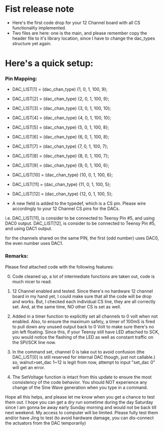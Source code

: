 # Fist release note

- Here's the first code drop for your 12 Channel board with all CS functionality implemented. 
- Two files are here: one is the main, and please remember copy the header file to it's library location, since I have to change the dac_types structure yet again. 

# Here's a quick setup: 

### Pin Mapping: 

  - DAC_LIST[1]  = (dac_chan_type) {1, 0, 1, 100, 9};
  - DAC_LIST[2]  = (dac_chan_type) {2, 0, 1, 100, 9};
  - DAC_LIST[3]  = (dac_chan_type) {3, 0, 1, 100, 10};
  - DAC_LIST[4]  = (dac_chan_type) {4, 0, 1, 100, 10};
  - DAC_LIST[5]  = (dac_chan_type) {5, 0, 1, 100, 8};
  - DAC_LIST[6]  = (dac_chan_type) {6, 0, 1, 100, 8};
  - DAC_LIST[7]  = (dac_chan_type) {7, 0, 1, 100, 7};
  - DAC_LIST[8]  = (dac_chan_type) {8, 0, 1, 100, 7};
  - DAC_LIST[9]  = (dac_chan_type) {9, 0, 1, 100, 6};
  - DAC_LIST[10] = (dac_chan_type) {10, 0, 1, 100, 6};
  - DAC_LIST[11] = (dac_chan_type) {11, 0, 1, 100, 5};
  - DAC_LIST[12] = (dac_chan_type) {12, 0, 1, 100, 5};

- A new field is added to the typedef, which is a CS pin. Please wire accordingly to your 12 Channel CS pins for the DACs. 

i.e. DAC_LIST[11], is consider to be connected to Teensy Pin #5, and using DAC0 output. 
DAC_LIST[12], is consider to be connected to Teensy Pin #5, and using DAC1 output. 

for the channels shared on the same PIN, the first (odd number) uses DAC0, the even number uses DAC1.

### Remarks: 
Please find attached code with the following features:

0. Code cleaned up, a lot of intermediate functions are taken out, code is much nicer to read.

1. 12 Channel enabled and tested. 
Since there's no hardware 12 channel board in my hand yet, I could make sure that all the code will be drop and works.  But, I checked each individual CS line, they are all correctly set. And, at the same time, NO other CS is set as well. 

2. Added in a timer function to explicitly set all channels to 0 volt when not enabled. 
Also, to ensure the maximum safety, a timer of 100mS is fired to pull down any unused output back to 0 Volt to make sure there's no pin left floating.
Since this, if your Teensy still have LED attached to SCK, you would notice the flashing of the LED as well as constant traffic on the SPI/SCK line now. 

3. In the command set, channel 0 is take out to avoid confusion (the DAC_LIST[0] is still reserved for internal DAC though, just not callable.) 
so, 
walnut>set_dac 1~12 is legit from now, attempt to input "set_dac 0" will get an error. 

4. The SetVoltage function is intact from this update to ensure the most consistency of the code behavior. You should NOT experience any change of the Sine Wave generation when you type in a command. 

Hope all this helps, and please let me know when you get a chance to test them out. I hope you can get a dry run sometime during the day Saturday since I am gonna be away early Sunday morning and would not be back till next weekend. My access to computer will be limited. Please fully test them and/or have Jing to test (to avoid hardware damage, you can dis-connect the actuators from the DAC temporarily) 

